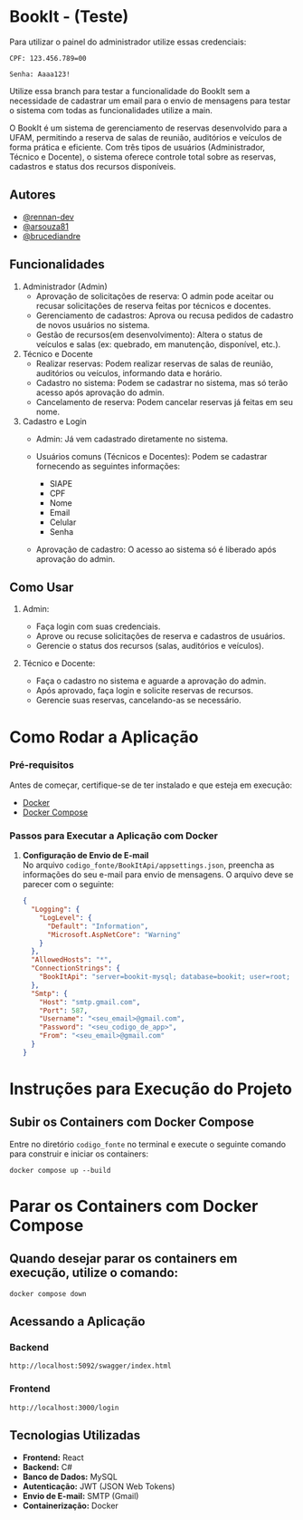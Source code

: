 
# BookIt - (Teste)

Para utilizar o painel do administrador utilize essas credenciais:

```CPF: 123.456.789=00```

```Senha: Aaaa123!```

Utilize essa branch para testar a funcionalidade do BookIt sem a necessidade de cadastrar um email para o envio de mensagens para testar o sistema com todas as funcionalidades utilize a main.

O BookIt é um sistema de gerenciamento de reservas desenvolvido para a UFAM, permitindo a reserva de salas de reunião, auditórios e veículos de forma prática e eficiente. Com três tipos de usuários (Administrador, Técnico e Docente), o sistema oferece controle total sobre as reservas, cadastros e status dos recursos disponíveis.

## Autores

- [@rennan-dev](https://github.com/rennan-dev)
- [@arsouza81](https://github.com/arsouza81)
- [@brucediandre](https://github.com/brucediandre)


## Funcionalidades

1. Administrador (Admin)
    - Aprovação de solicitações de reserva: O admin pode aceitar ou recusar solicitações de reserva feitas por técnicos e docentes.
    - Gerenciamento de cadastros: Aprova ou recusa pedidos de cadastro de novos usuários no sistema.
    - Gestão de recursos(em desenvolvimento): Altera o status de veículos e salas (ex: quebrado, em manutenção, disponível, etc.).
2. Técnico e Docente
    - Realizar reservas: Podem realizar reservas de salas de reunião, auditórios ou veículos, informando data e horário.
    - Cadastro no sistema: Podem se cadastrar no sistema, mas só terão acesso após aprovação do admin.
    - Cancelamento de reserva: Podem cancelar reservas já feitas em seu nome.
3. Cadastro e Login
    - Admin: Já vem cadastrado diretamente no sistema.
    - Usuários comuns (Técnicos e Docentes): Podem se cadastrar fornecendo as seguintes informações:
        - SIAPE
        - CPF 
        - Nome
        - Email
        - Celular
        - Senha

    - Aprovação de cadastro: O acesso ao sistema só é liberado após aprovação do admin.


## Como Usar
1. Admin:
    - Faça login com suas credenciais.
    - Aprove ou recuse solicitações de reserva e cadastros de usuários.
    - Gerencie o status dos recursos (salas, auditórios e veículos).

2. Técnico e Docente:
    - Faça o cadastro no sistema e aguarde a aprovação do admin.
    - Após aprovado, faça login e solicite reservas de recursos.
    - Gerencie suas reservas, cancelando-as se necessário.

# Como Rodar a Aplicação  

### Pré-requisitos  

Antes de começar, certifique-se de ter instalado e que esteja em execução:  
- [Docker](https://www.docker.com/get-started)  
- [Docker Compose](https://docs.docker.com/compose/install/)  

### Passos para Executar a Aplicação com Docker  

1. **Configuração de Envio de E-mail**  
   No arquivo `codigo_fonte/BookItApi/appsettings.json`, preencha as informações do seu e-mail para envio de mensagens. O arquivo deve se parecer com o seguinte:

   ```json
   {
     "Logging": {
       "LogLevel": {
         "Default": "Information",
         "Microsoft.AspNetCore": "Warning"
       }
     },
     "AllowedHosts": "*",
     "ConnectionStrings": {
       "BookItApi": "server=bookit-mysql; database=bookit; user=root; password=root"
     },
     "Smtp": {
       "Host": "smtp.gmail.com",
       "Port": 587,
       "Username": "<seu_email>@gmail.com",
       "Password": "<seu_codigo_de_app>",
       "From": "<seu_email>@gmail.com"
     }
   }


# Instruções para Execução do Projeto

## Subir os Containers com Docker Compose

Entre no diretório `codigo_fonte` no terminal e execute o seguinte comando para construir e iniciar os containers:

```
docker compose up --build
```

# Parar os Containers com Docker Compose
## Quando desejar parar os containers em execução, utilize o comando:
```
docker compose down
```

## Acessando a Aplicação
### Backend
```
http://localhost:5092/swagger/index.html
```

### Frontend
```
http://localhost:3000/login
```

## Tecnologias Utilizadas
- **Frontend:** React
- **Backend:** C#
- **Banco de Dados:** MySQL
- **Autenticação:** JWT (JSON Web Tokens)
- **Envio de E-mail:** SMTP (Gmail)
- **Containerização:** Docker
